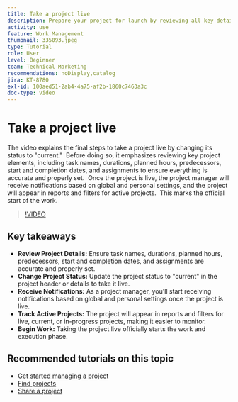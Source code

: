 ```yaml
---
title: Take a project live
description: Prepare your project for launch by reviewing all key details, setting its status to "current," and enabling notifications and reports to officially start the work.
activity: use
feature: Work Management
thumbnail: 335093.jpeg
type: Tutorial
role: User
level: Beginner
team: Technical Marketing
recommendations: noDisplay,catalog
jira: KT-8780
exl-id: 100aed51-2ab4-4a75-af2b-1860c7463a3c
doc-type: video
---
```

# Take a project live

The video explains the final steps to take a project live by changing its status to "current." ​ Before doing so, it emphasizes reviewing key project elements, including task names, durations, planned hours, predecessors, start and completion dates, and assignments to ensure everything is accurate and properly set. ​ Once the project is live, the project manager will receive notifications based on global and personal settings, and the project will appear in reports and filters for active projects. ​ This marks the official start of the work. ​

>[!VIDEO](https://video.tv.adobe.com/v/335093/?quality=12&learn=on&enablevpops)

## Key takeaways

* **Review Project Details:** Ensure task names, durations, planned hours, predecessors, start and completion dates, and assignments are accurate and properly set. ​
* **Change Project Status:** Update the project status to "current" in the project header or details to take it live. ​
* **Receive Notifications:** As a project manager, you'll start receiving notifications based on global and personal settings once the project is live. ​
* **Track Active Projects:** The project will appear in reports and filters for live, current, or in-progress projects, making it easier to monitor. ​
* **Begin Work:** Taking the project live officially starts the work and execution phase. ​



## Recommended tutorials on this topic

* [Get started managing a project](/help/manage-work/projects/getting-started-manage-a-project.md)
* [Find projects](/help/manage-work/projects/find-projects.md)
* [Share a project](/help/manage-work/projects/share-a-project.md)
